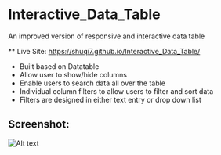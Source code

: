 # Interactive_Data_Table
An improved version of responsive and interactive data table 

** Live Site: https://shuqi7.github.io/Interactive_Data_Table/

* Built based on Datatable
* Allow user to show/hide columns
* Enable users to search data all over the table
* Individual column filters to allow users to filter and sort data
* Filters are designed in either text entry or drop down list

## Screenshot:
![Alt text](http://i67.tinypic.com/33z69a8.png)
